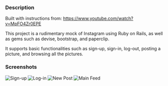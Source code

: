 ### Description

Built with instructions from: https://www.youtube.com/watch?v=MpFO4Zr0EPE

This project is a rudimentary mock of Instagram using Ruby on Rails, as well as gems such as devise, bootstrap, and paperclip.

It supports basic functionalities such as sign-up, sign-in, log-out, posting a picture, and browsing all the pictures.

### Screenshots
![Sign-up](https://cloud.githubusercontent.com/assets/16809166/22761123/43590a2e-ee0e-11e6-9d4e-26c771434257.png)
![Log-in](https://cloud.githubusercontent.com/assets/16809166/22761137/537217e8-ee0e-11e6-8a7a-f91063a74deb.png)
![New Post](https://cloud.githubusercontent.com/assets/16809166/22761151/5fea5918-ee0e-11e6-9bc8-0d7a5d2e4610.png)
![Main Feed](https://cloud.githubusercontent.com/assets/16809166/22761158/6bc1ee90-ee0e-11e6-8375-9ad21d9e91a0.png)

